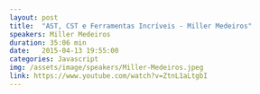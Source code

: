 ```yaml
---
layout: post
title:  "AST, CST e Ferramentas Incríveis - Miller Medeiros"
speakers: Miller Medeiros
duration: 35:06 min
date:   2015-04-13 19:55:00
categories: Javascript
img: /assets/image/speakers/Miller-Medeiros.jpeg
link: https://www.youtube.com/watch?v=ZtnL1aLtgbI
---
```

